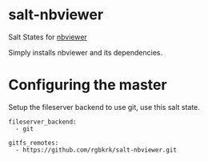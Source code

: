 salt-nbviewer
=============

Salt States for [nbviewer](/ipython/nbviewer)

Simply installs nbviewer and its dependencies.

# Configuring the master

Setup the fileserver backend to use git, use this salt state.

```
fileserver_backend:
  - git

gitfs_remotes:
  - https://github.com/rgbkrk/salt-nbviewer.git
```
